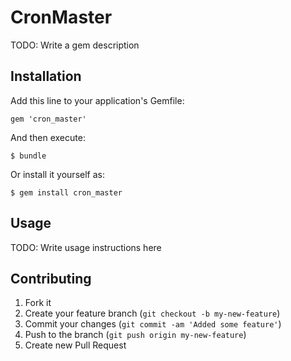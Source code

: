 # CronMaster

TODO: Write a gem description

## Installation

Add this line to your application's Gemfile:

    gem 'cron_master'

And then execute:

    $ bundle

Or install it yourself as:

    $ gem install cron_master

## Usage

TODO: Write usage instructions here

## Contributing

1. Fork it
2. Create your feature branch (`git checkout -b my-new-feature`)
3. Commit your changes (`git commit -am 'Added some feature'`)
4. Push to the branch (`git push origin my-new-feature`)
5. Create new Pull Request
